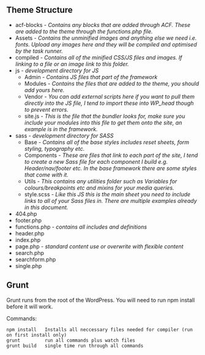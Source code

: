 ## Theme Structure

* acf-blocks - *Contains any blocks that are added through ACF. These are added to the theme through the functions.php file.*
* Assets - *Contains the unminified images and anything else we need i.e. fonts. Upload any images here and they will be compiled and optimised by the task runner.*
* compiled - *Contains all of the minified CSS/JS files and images. If linking to a file or an image link to this folder.*
* js - *development directory for JS*
  * Admin - *Contains JS files that part of the framework*
  * Modules - *Contains the files that are added to the theme, you should add yours here.*
  * Vendor - *You can add external scripts here if you want to pull them directly into the JS file, I tend to import these into WP_head though to prevent errors.*
  * site.js - *This is the file that the bundler looks for, make sure you include your modules into this file to get them onto the site, an example is in the framework.*
* sass - *development directory for SASS*
  * Base - *Contains all of the base styles includes reset sheets, form styling, typography etc.*
  * Components - *These are files that link to each part of the site, I tend to create a new Sass file for each component I build e.g. Header/nav/footer etc. In the base framework there are some styles that come with it.*
  * Utils - *This contains any utilities folder such as Variables for colours/breakpoints etc and mixins for your media queries.*
  * style.scss - *Like this JS this is the main sheet you need to include links to all of your Sass files in. There are multiple examples already in this document.*
* 404.php
* footer.php
* functions.php - *contains all includes and definitions*
* header.php
* index.php
* page.php - *standard content use or overwrite with flexible content*
* search.php
* searchform.php
* single.php

## Grunt

Grunt runs from the root of the WordPress. You will need to run npm install before it will work.

Commands:
~~~~
npm install   Installs all neccessary files needed for compiler (run on first install only)
grunt         run all commands plus watch files
grunt build   single time run through all commands
~~~~